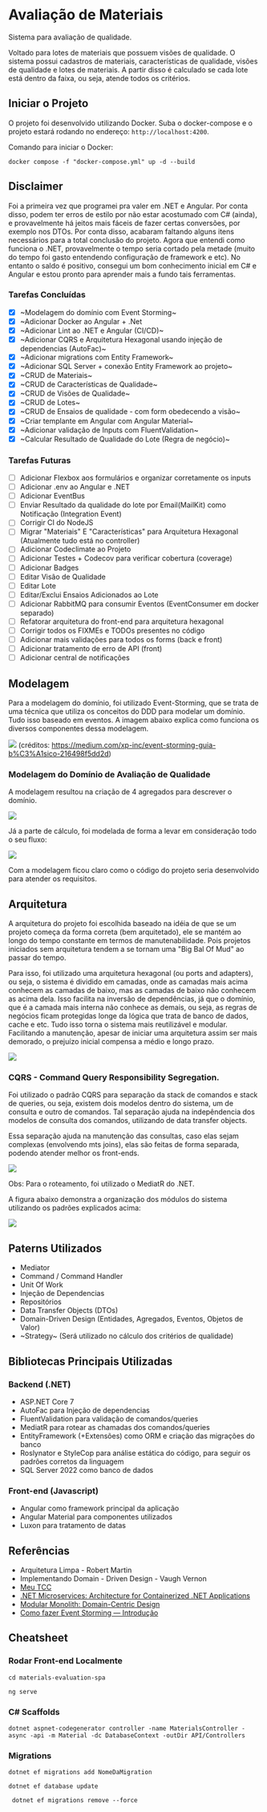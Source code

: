 # Avaliação de Materiais

Sistema para avaliação de qualidade.

Voltado para lotes de materiais que possuem visões de qualidade. O sistema possui cadastros de materiais, características de qualidade, visões de qualidade e lotes de materiais. A partir disso é calculado se cada lote está dentro da faixa, ou seja, atende todos os critérios.

## Iniciar o Projeto

O projeto foi desenvolvido utilizando Docker. Suba o docker-compose e o projeto estará rodando no endereço: `http://localhost:4200`.

Comando para iniciar o Docker:

`docker compose -f "docker-compose.yml" up -d --build`

## Disclaimer

Foi a primeira vez que programei pra valer em .NET e Angular. Por conta disso, podem ter erros de estilo por não estar acostumado com C# (ainda), e provavelmente há jeitos mais fáceis de fazer certas conversões, por exemplo nos DTOs. Por conta disso, acabaram faltando alguns itens necessários para a total conclusão do projeto. Agora que entendi como funciona o .NET, provavelmente o tempo seria cortado pela metade (muito do tempo foi gasto entendendo configuração de framework e etc). No entanto o saldo é positivo, consegui um bom conhecimento inicial em C# e Angular e estou pronto para aprender mais a fundo tais ferramentas.

### Tarefas Concluídas

- [x] ~Modelagem do domínio com Event Storming~
- [x] ~Adicionar Docker ao Angular + .Net
- [x] ~Adicionar Lint ao .NET e Angular (CI/CD)~
- [x] ~Adicionar CQRS e Arquitetura Hexagonal usando injeção de dependencias (AutoFac)~
- [x] ~Adicionar migrations com Entity Framework~
- [x] ~Adicionar SQL Server + conexão Entity Framework ao projeto~
- [x] ~CRUD de Materiais~
- [x] ~CRUD de Características de Qualidade~
- [x] ~CRUD de Visões de Qualidade~
- [x] ~CRUD de Lotes~
- [x] ~CRUD de Ensaios de qualidade - com form obedecendo a visão~
- [x] ~Criar templante em Angular com Angular Material~
- [x] ~Adicionar validação de Inputs com FluentValidation~
- [x] ~Calcular Resultado de Qualidade do Lote (Regra de negócio)~

### Tarefas Futuras

- [ ] Adicionar Flexbox aos formulários e organizar corretamente os inputs
- [ ] Adicionar .env ao Angular e .NET
- [ ] Adicionar EventBus
- [ ] Enviar Resultado da qualidade do lote por Email(MailKit) como Notificação (Integration Event)
- [ ] Corrigir CI do NodeJS
- [ ] Migrar "Materiais" E "Características" para Arquitetura Hexagonal (Atualmente tudo está no controller)
- [ ] Adicionar Codeclimate ao Projeto
- [ ] Adicionar Testes + Codecov para verificar cobertura (coverage)
- [ ] Adicionar Badges
- [ ] Editar Visão de Qualidade
- [ ] Editar Lote
- [ ] Editar/Exclui Ensaios Adicionados ao Lote
- [ ] Adicionar RabbitMQ para consumir Eventos (EventConsumer em docker separado)
- [ ] Refatorar arquitetura do front-end para arquitetura hexagonal
- [ ] Corrigir todos os FIXMEs e TODOs presentes no código
- [ ] Adicionar mais validações para todos os forms (back e front)
- [ ] Adicionar tratamento de erro de API (front)
- [ ] Adicionar central de notificações

## Modelagem

Para a modelagem do domínio, foi utilizado Event-Storming, que se trata de uma técnica que utiliza os conceitos do DDD para modelar um domínio. Tudo isso baseado em eventos. A imagem abaixo explica como funciona os diversos componentes dessa modelagem.

![](https://miro.medium.com/max/4800/1*Os4nKeOFKROiAuWLhRmqhw.webp)
(créditos: https://medium.com/xp-inc/event-storming-guia-b%C3%A1sico-216498f5dd2d)

### Modelagem do Domínio de Avaliação de Qualidade

A modelagem resultou na criação de 4 agregados para descrever o domínio.

![](docs/1.png)

Já a parte de cálculo, foi modelada de forma a levar em consideração todo o seu fluxo:

![](docs/2.png)

Com a modelagem ficou claro como o código do projeto seria desenvolvido para atender os requisitos.

## Arquitetura

A arquitetura do projeto foi escolhida baseado na idéia de que se um projeto começa da forma correta (bem arquitetado), ele se mantém ao longo do tempo constante em termos de manutenabilidade. Pois projetos iniciados sem arquitetura tendem a se tornam uma "Big Bal Of Mud" ao passar do tempo.

Para isso, foi utilizado uma arquitetura hexagonal (ou ports and adapters), ou seja, o sistema é dividido em camadas, onde as camadas mais acima conhecem as camadas de baixo, mas as camadas de baixo não conhecem as acima dela. Isso facilita na inversão de dependências, já que o domínio, que é a camada mais interna não conhece as demais, ou seja, as regras de negócios ficam protegidas longe da lógica que trata de banco de dados, cache e etc. Tudo isso torna o sistema mais reutilizável e modular. Facilitando a manutenção, apesar de iniciar uma arquitetura assim ser mais demorado, o prejuízo inicial compensa a médio e longo prazo.

![](https://miro.medium.com/max/720/1*vz61CjLHGfiZ-P0IGXD9zg.webp)

### CQRS - Command Query Responsibility Segregation.

Foi utilizado o padrão CQRS para separação da stack de comandos e stack de queries, ou seja, existem dois modelos dentro do sistema, um de consulta e outro de comandos. Tal separação ajuda na indepêndencia dos modelos de consulta dos comandos, utilizando de data transfer objects.

Essa separação ajuda na manutenção das consultas, caso elas sejam complexas (envolvendo mts joins), elas são feitas de forma separada, podendo atender melhor os front-ends.

![](docs/3.png)

Obs: Para o roteamento, foi utilizado o MediatR do .NET.

A figura abaixo demonstra a organização dos módulos do sistema utilizando os padrões explicados acima:

![](docs/4.png)

## Paterns Utilizados

- Mediator
- Command / Command Handler
- Unit Of Work
- Injeção de Dependencias
- Repositórios
- Data Transfer Objects (DTOs)
- Domain-Driven Design (Entidades, Agregados, Eventos, Objetos de Valor)
- ~Strategy~ (Será utilizado no cálculo dos critérios de qualidade)

## Bibliotecas Principais Utilizadas

### Backend (.NET)

- ASP.NET Core 7
- AutoFac para Injeção de dependencias
- FluentValidation para validação de comandos/queries
- MediatR para rotear as chamadas dos comandos/queries
- EntityFramework (+Extensões) como ORM e criação das migrações do banco
- Roslynator e StyleCop para análise estática do código, para seguir os padrões corretos da linguagem
- SQL Server 2022 como banco de dados

### Front-end (Javascript)

- Angular como framework principal da aplicação
- Angular Material para componentes utilizados
- Luxon para tratamento de datas

## Referências

- Arquitetura Limpa - Robert Martin
- Implementando Domain - Driven Design - Vaugh Vernon
- [Meu TCC](https://faceel.unifesspa.edu.br/images/works/TCC/EC/TCC_II___Torugo___FINAL.pdf)
- [.NET Microservices: Architecture for Containerized .NET Applications](https://learn.microsoft.com/en-us/dotnet/architecture/microservices/)
- [Modular Monolith: Domain-Centric Design](http://www.kamilgrzybek.com/design/modular-monolith-domain-centric-design/)
- [Como fazer Event Storming — Introdução](https://medium.com/xp-inc/event-storming-guia-b%C3%A1sico-216498f5dd2d)

## Cheatsheet

### Rodar Front-end Localmente

`cd materials-evaluation-spa`

`ng serve`

### C# Scaffolds

`dotnet aspnet-codegenerator controller -name MaterialsController -async -api -m Material -dc DatabaseContext -outDir API/Controllers`

### Migrations

`dotnet ef migrations add NomeDaMigration`

`dotnet ef database update`

` dotnet ef migrations remove --force`
